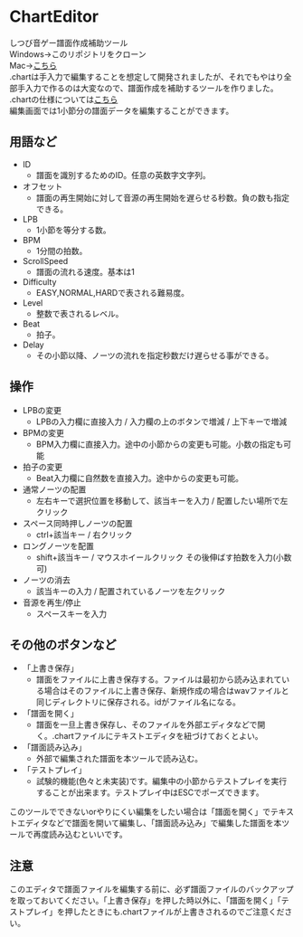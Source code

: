 # ChartEditor
しつび音ゲー譜面作成補助ツール  
Windows→このリポジトリをクローン  
Mac→[こちら](https://drive.google.com/drive/folders/1h4NkWfYNPcbn56fEwqFK5xSdvgPGSJMz?usp=sharing)  
.chartは手入力で編集することを想定して開発されましたが、それでもやはり全部手入力で作るのは大変なので、譜面作成を補助するツールを作りました。  
.chartの仕様については[こちら](./chart.md)  
編集画面では1小節分の譜面データを編集することができます。

## 用語など
- ID
    - 譜面を識別するためのID。任意の英数字文字列。
- オフセット	
    - 譜面の再生開始に対して音源の再生開始を遅らせる秒数。負の数も指定できる。
- LPB		
    - 1小節を等分する数。
- BPM		
    - 1分間の拍数。
- ScrollSpeed	
    - 譜面の流れる速度。基本は1
- Difficulty	
    - EASY,NORMAL,HARDで表される難易度。
- Level		
    - 整数で表されるレベル。
- Beat		
    - 拍子。
- Delay		
    - その小節以降、ノーツの流れを指定秒数だけ遅らせる事ができる。

## 操作
- LPBの変更			
    - LPBの入力欄に直接入力 / 入力欄の上のボタンで増減 / 上下キーで増減
- BPMの変更			
    - BPM入力欄に直接入力。途中の小節からの変更も可能。小数の指定も可能
- 拍子の変更			
    - Beat入力欄に自然数を直接入力。途中からの変更も可能。
- 通常ノーツの配置		
    - 左右キーで選択位置を移動して、該当キーを入力 / 配置したい場所で左クリック
- スペース同時押しノーツの配置	
    - ctrl+該当キー / 右クリック
- ロングノーツを配置		
    - shift+該当キー / マウスホイールクリック その後伸ばす拍数を入力(小数可)
- ノーツの消去			
    - 該当キーの入力 / 配置されているノーツを左クリック
- 音源を再生/停止		
    - スペースキーを入力

## その他のボタンなど
- 「上書き保存」		
    - 譜面をファイルに上書き保存する。ファイルは最初から読み込まれている場合はそのファイルに上書き保存、新規作成の場合はwavファイルと同じディレクトリに保存される。idがファイル名になる。
- 「譜面を開く」		
    - 譜面を一旦上書き保存し、そのファイルを外部エディタなどで開く。.chartファイルにテキストエディタを紐づけておくとよい。
- 「譜面読み込み」	
    - 外部で編集された譜面を本ツールで読み込む。
- 「テストプレイ」		
    - 試験的機能(色々と未実装)です。編集中の小節からテストプレイを実行することが出来ます。テストプレイ中はESCでポーズできます。

このツールでできないorやりにくい編集をしたい場合は「譜面を開く」でテキストエディタなどで譜面を開いて編集し、「譜面読み込み」で編集した譜面を本ツールで再度読み込むといいです。

## 注意
このエディタで譜面ファイルを編集する前に、必ず譜面ファイルのバックアップを取っておいてください。「上書き保存」を押した時以外に、「譜面を開く」「テストプレイ」を押したときにも.chartファイルが上書きされるのでご注意ください。
